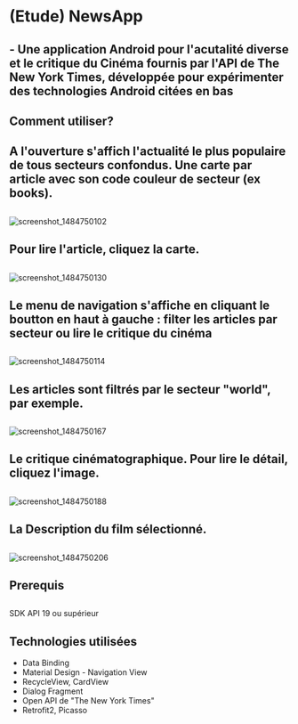 # (Etude) NewsApp 
## - Une application Android pour l'acutalité diverse et le critique du Cinéma fournis par l'API de The New York Times, développée pour expérimenter des technologies Android citées en bas
## 
## Comment utiliser?
##
## A l'ouverture s'affich l'actualité le plus populaire de tous secteurs confondus. Une carte par article avec son code couleur de secteur (ex books).
##
![screenshot_1484750102](https://cloud.githubusercontent.com/assets/21304543/22071330/18caf026-dd9f-11e6-9916-1466af5a375b.png)
##
## Pour lire l'article, cliquez la carte.
##
![screenshot_1484750130](https://cloud.githubusercontent.com/assets/21304543/22072751/9b508e3a-dda3-11e6-8d82-278d7e3385b8.png)
##
## Le menu de navigation s'affiche en cliquant le boutton en haut à gauche : filter les articles par secteur ou lire le critique du cinéma
##
![screenshot_1484750114](https://cloud.githubusercontent.com/assets/21304543/22072888/109b1d40-dda4-11e6-98dd-52deedbd8f34.png)
##
## Les articles sont filtrés par le secteur "world", par exemple. 
##
![screenshot_1484750167](https://cloud.githubusercontent.com/assets/21304543/22071846/c8850d16-dda0-11e6-96ec-5ca0c17a3fdf.png)
##
## Le critique cinématographique. Pour lire le détail, cliquez l'image.
##
![screenshot_1484750188](https://cloud.githubusercontent.com/assets/21304543/22071866/d50755e4-dda0-11e6-919e-e7730a6a33f7.png)
##
## La Description du film sélectionné. 
##
![screenshot_1484750206](https://cloud.githubusercontent.com/assets/21304543/22072018/459981f6-dda1-11e6-8772-b492d5c80bf4.png)
##
## Prerequis
##
SDK API 19 ou supérieur
##
## Technologies utilisées
- Data Binding
- Material Design - Navigation View
- RecycleView, CardView
- Dialog Fragment
- Open API de "The New York Times"
- Retrofit2, Picasso



